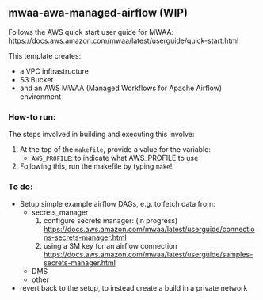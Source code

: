 ## mwaa-awa-managed-airflow (WIP)

Follows the AWS quick start user guide for MWAA: https://docs.aws.amazon.com/mwaa/latest/userguide/quick-start.html

This template creates:
* a VPC inftrastructure
* S3 Bucket
* and an AWS MWAA (Managed Workflows for Apache Airflow) environment

### How-to run:

The steps involved in building and executing this involve:

1) At the top of the `makefile`, provide a value for the variable:
    * `AWS_PROFILE`: to indicate what AWS_PROFILE to use
2) Following this, run the makefile by typing `make`!

### To do:

* Setup simple example airflow DAGs, e.g. to fetch data from:
    * secrets_manager
        1) configure secrets manager: (in progress)
        https://docs.aws.amazon.com/mwaa/latest/userguide/connections-secrets-manager.html
        2) using a SM key for an airflow connection
        https://docs.aws.amazon.com/mwaa/latest/userguide/samples-secrets-manager.html
    * DMS
    * other
* revert back to the setup, to instead create a build in a private network
